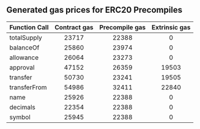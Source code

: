 ## Generated gas prices for ERC20 Precompiles

| Function Call | Contract gas | Precompile gas | Extrinsic gas |
|:--------------|:------------:|:--------------:|:-------------:|
| totalSupply   |    23717     |     22388      |       0       |
| balanceOf     |    25860     |     23974      |       0       |
| allowance     |    26064     |     23273      |       0       |
| approval      |    47152     |     26359      |     19503     |
| transfer      |    50730     |     23241      |     19505     |
| transferFrom  |    54986     |     32411      |     22840     |
| name          |    25926     |     22388      |       0       |
| decimals      |    22354     |     22388      |       0       |
| symbol        |    25945     |     22388      |       0       |
